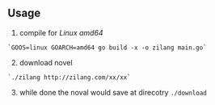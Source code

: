 ## Usage
  1. compile for *Linux amd64*

    `GOOS=linux GOARCH=amd64 go build -x -o zilang main.go`

  2. download novel

    `./zilang http://zilang.com/xx/xx`

  3. while done the noval would save at direcotry `./download`
